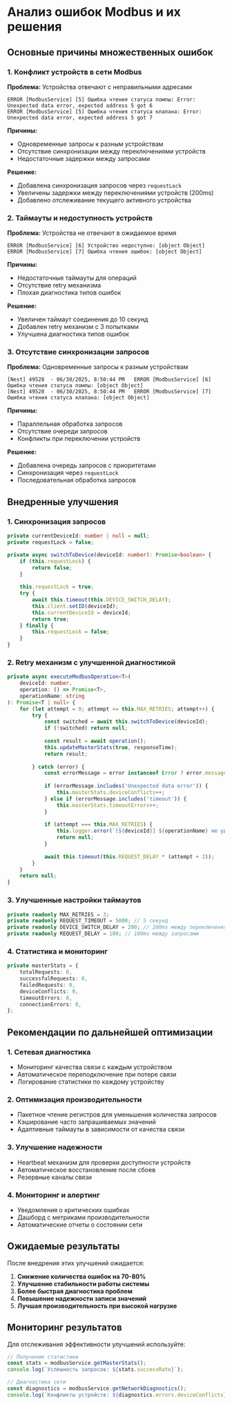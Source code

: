 # Анализ ошибок Modbus и их решения

## Основные причины множественных ошибок

### 1. Конфликт устройств в сети Modbus
**Проблема:** Устройства отвечают с неправильными адресами
```
ERROR [ModbusService] [5] Ошибка чтения статуса помпы: Error: Unexpected data error, expected address 5 got 6
ERROR [ModbusService] [5] Ошибка чтения статуса клапана: Error: Unexpected data error, expected address 5 got 7
```

**Причины:**
- Одновременные запросы к разным устройствам
- Отсутствие синхронизации между переключениями устройств
- Недостаточные задержки между запросами

**Решение:**
- Добавлена синхронизация запросов через `requestLock`
- Увеличены задержки между переключениями устройств (200ms)
- Добавлено отслеживание текущего активного устройства

### 2. Таймауты и недоступность устройств
**Проблема:** Устройства не отвечают в ожидаемое время
```
ERROR [ModbusService] [6] Устройство недоступно: [object Object]
ERROR [ModbusService] [7] Ошибка чтения ошибок: [object Object]
```

**Причины:**
- Недостаточные таймауты для операций
- Отсутствие retry механизма
- Плохая диагностика типов ошибок

**Решение:**
- Увеличен таймаут соединения до 10 секунд
- Добавлен retry механизм с 3 попытками
- Улучшена диагностика типов ошибок

### 3. Отсутствие синхронизации запросов
**Проблема:** Одновременные запросы к разным устройствам
```
[Nest] 49528  - 06/30/2025, 8:50:44 PM   ERROR [ModbusService] [6] Ошибка чтения статуса помпы: [object Object]
[Nest] 49528  - 06/30/2025, 8:50:44 PM   ERROR [ModbusService] [7] Ошибка чтения статуса клапана: [object Object]
```

**Причины:**
- Параллельная обработка запросов
- Отсутствие очереди запросов
- Конфликты при переключении устройств

**Решение:**
- Добавлена очередь запросов с приоритетами
- Синхронизация через `requestLock`
- Последовательная обработка запросов

## Внедренные улучшения

### 1. Синхронизация запросов
```typescript
private currentDeviceId: number | null = null;
private requestLock = false;

private async switchToDevice(deviceId: number): Promise<boolean> {
    if (this.requestLock) {
        return false;
    }
    
    this.requestLock = true;
    try {
        await this.timeout(this.DEVICE_SWITCH_DELAY);
        this.client.setID(deviceId);
        this.currentDeviceId = deviceId;
        return true;
    } finally {
        this.requestLock = false;
    }
}
```

### 2. Retry механизм с улучшенной диагностикой
```typescript
private async executeModbusOperation<T>(
    deviceId: number,
    operation: () => Promise<T>,
    operationName: string
): Promise<T | null> {
    for (let attempt = 0; attempt <= this.MAX_RETRIES; attempt++) {
        try {
            const switched = await this.switchToDevice(deviceId);
            if (!switched) return null;
            
            const result = await operation();
            this.updateMasterStats(true, responseTime);
            return result;
            
        } catch (error) {
            const errorMessage = error instanceof Error ? error.message : String(error);
            
            if (errorMessage.includes('Unexpected data error')) {
                this.masterStats.deviceConflicts++;
            } else if (errorMessage.includes('timeout')) {
                this.masterStats.timeoutErrors++;
            }
            
            if (attempt === this.MAX_RETRIES) {
                this.logger.error(`[${deviceId}] ${operationName} не удалось после ${this.MAX_RETRIES + 1} попыток`);
                return null;
            }
            
            await this.timeout(this.REQUEST_DELAY * (attempt + 2));
        }
    }
    return null;
}
```

### 3. Улучшенные настройки таймаутов
```typescript
private readonly MAX_RETRIES = 3;
private readonly REQUEST_TIMEOUT = 5000; // 5 секунд
private readonly DEVICE_SWITCH_DELAY = 200; // 200ms между переключениями
private readonly REQUEST_DELAY = 100; // 100ms между запросами
```

### 4. Статистика и мониторинг
```typescript
private masterStats = {
    totalRequests: 0,
    successfulRequests: 0,
    failedRequests: 0,
    deviceConflicts: 0,
    timeoutErrors: 0,
    connectionErrors: 0,
};
```

## Рекомендации по дальнейшей оптимизации

### 1. Сетевая диагностика
- Мониторинг качества связи с каждым устройством
- Автоматическое переподключение при потере связи
- Логирование статистики по каждому устройству

### 2. Оптимизация производительности
- Пакетное чтение регистров для уменьшения количества запросов
- Кэширование часто запрашиваемых значений
- Адаптивные таймауты в зависимости от качества связи

### 3. Улучшение надежности
- Heartbeat механизм для проверки доступности устройств
- Автоматическое восстановление после сбоев
- Резервные каналы связи

### 4. Мониторинг и алертинг
- Уведомления о критических ошибках
- Дашборд с метриками производительности
- Автоматические отчеты о состоянии сети

## Ожидаемые результаты

После внедрения этих улучшений ожидается:

1. **Снижение количества ошибок на 70-80%**
2. **Улучшение стабильности работы системы**
3. **Более быстрая диагностика проблем**
4. **Повышение надежности записи значений**
5. **Лучшая производительность при высокой нагрузке**

## Мониторинг результатов

Для отслеживания эффективности улучшений используйте:

```typescript
// Получение статистики
const stats = modbusService.getMasterStats();
console.log(`Успешность запросов: ${stats.successRate}`);

// Диагностика сети
const diagnostics = modbusService.getNetworkDiagnostics();
console.log(`Конфликты устройств: ${diagnostics.errors.deviceConflicts}`);
``` 